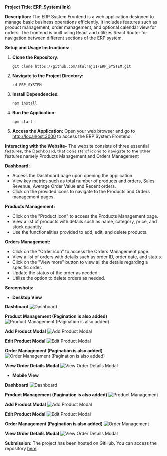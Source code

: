 
**Project Title: ERP_System(link)**

**Description:**
The ERP System Frontend is a web application designed to manage basic business operations efficiently. It includes features such as product management, order management, and optional calendar view for orders. The frontend is built using React and utilizes React Router for navigation between different sections of the ERP system.

**Setup and Usage Instructions:**

1. **Clone the Repository:**
   ```
   git clone https://github.com/atulraj11/ERP_SYSTEM.git
   ```

2. **Navigate to the Project Directory:**
   ```
   cd ERP_SYSTEM
   ```

3. **Install Dependencies:**
   ```
   npm install
   ```

4. **Run the Application:**
   ```
   npm start
   ```

5. **Access the Application:**
   Open your web browser and go to [http://localhost:3000](http://localhost:3000) to access the ERP System Frontend.

**Interacting with the Website-** The website consists of three essential features, the Dashboard, that consists of icons to navigate to the other features namely Products Management and Orders Management


**Dashboard:** 
- Access the Dashboard page upon opening the application.
- View key metrics such as total number of products and orders, Sales Revenue, Average Order Value and Recent orders.
- Click on the provided icons to navigate to the Products and Orders management pages.

**Products Management:** 
- Click on the "Product icon" to access the Products Management page.
- View a list of products with details such as name, category, price, and stock quantity.
- Use the functionalities provided to add, edit, and delete products.

**Orders Management:** 
- Click on the "Order icon" to access the Orders Management page.
- View a list of orders with details such as order ID, order date, and status.
- Click on the "View more" button to view all the details regarding a specific order.
- Update the status of the order as needed.
- Utilize the option to delete orders as needed.

**Screenshots:**

- **Desktop View**

**Dashboard**
![Dashboard](./Screenshots/Desktop-view/Dashboard-Desktop.png)

**Product Management (Pagination is also added)**
![Product Management (Pagination is also added)](./Screenshots/Desktop-view/Product-Desktop.png)

**Add Product Modal**
![Add Product Modal](./Screenshots/Desktop-view/Product-add-Desktop.png)

**Edit Product Modal**
![Edit Product Modal](./Screenshots/Desktop-view/Product-edit-Desktop.png)

**Order Management (Pagination is also added)**
![Order Management (Pagination is also added)](./Screenshots/Desktop-view/Order-Desktop.png)

**View Order Details Modal**
![View Order Details Modal](./Screenshots/Desktop-view/Order-View-Desktop.png)

- **Mobile View**

**Dashboard**
![Dashboard](./Screenshots/Mobile-view/Dashboard-Mobile.png)

**Product Management (Pagination is also added)**
![Product Management](./Screenshots/Mobile-view/Product-Mobile.png)

**Add Product Modal**
![Add Product Modal](./Screenshots/Mobile-view/Product-Add-Mobile.png)

**Edit Product Modal**
![Edit Product Modal](./Screenshots/Mobile-view/Product-Edit-Mobile.png)

**Order Management (Pagination is also added)**
![Order Management](./Screenshots/Mobile-view/Order_Mobile.png)

**View Order Details Modal**
![View Order Details Modal](./Screenshots/Mobile-view/Order-View-Mobile.png)


**Submission:**
The project has been hosted on GitHub. You can access the repository [here](https://github.com/atulraj11/ERP_SYSTEM).
